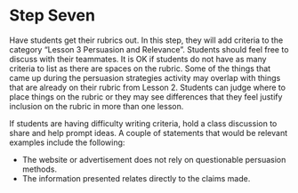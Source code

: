 # Step Seven

Have students get their rubrics out. In this step, they will add criteria to the category “Lesson 3 Persuasion and Relevance”. Students should feel free to discuss with their teammates. It is OK if students do not have as many criteria to list as there are spaces on the rubric. Some of the things that came up during the persuasion strategies activity may overlap with things that are already on their rubric from Lesson 2. Students can judge where to place things on the rubric or they may see differences that they feel justify inclusion on the rubric in more than one lesson.

If students are having difficulty writing criteria, hold a class discussion to share and help prompt ideas. A couple of statements that would be relevant examples include the following:
- The website or advertisement does not rely on questionable persuasion methods.
- The information presented relates directly to the claims made.

